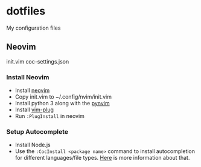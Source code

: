 # dotfiles
My configuration files

## Neovim
init.vim
coc-settings.json
### Install Neovim
- Install [neovim](https://github.com/neovim/neovim/wiki/Installing-Neovim)
- Copy init.vim to ~/.config/nvim/init.vim
- Install python 3 along with the [pynvim](https://github.com/neovim/pynvim)
- Install [vim-plug](https://github.com/junegunn/vim-plug)
- Run `:PlugInstall` in neovim

### Setup Autocomplete
- Install Node.js
- Use the `:CocInstall <package name>` command to install autocompletion for different languages/file
  types. [Here](https://github.com/neoclide/coc.nvim/wiki/Install-coc.nvim) is more information
  about that.
